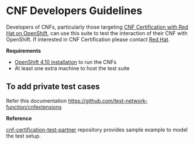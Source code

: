 <!-- markdownlint-disable line-length no-bare-urls no-emphasis-as-heading -->
# CNF Developers Guidelines

Developers of CNFs, particularly those targeting
[CNF Certification with Red Hat on OpenShift](https://redhat-connect.gitbook.io/openshift-badges/badges/cloud-native-network-functions-cnf),
can use this suite to test the interaction of their CNF with OpenShift.  If interested in CNF Certification
please contact [Red Hat](https://redhat-connect.gitbook.io/red-hat-partner-connect-general-guide/managing-your-account/getting-help/technology-partner-success-desk).

**Requirements**

- [OpenShift 4.10 installation](https://docs.openshift.com/container-platform/4.10/welcome/index.html) to run the CNFs
- At least one extra machine to host the test suite

## To add private test cases

Refer this documentation
https://github.com/test-network-function/cnfextensions

**Reference**

[cnf-certification-test-partner](https://github.com/test-network-function/cnf-certification-test-partner) repository provides sample example to model the test setup.
